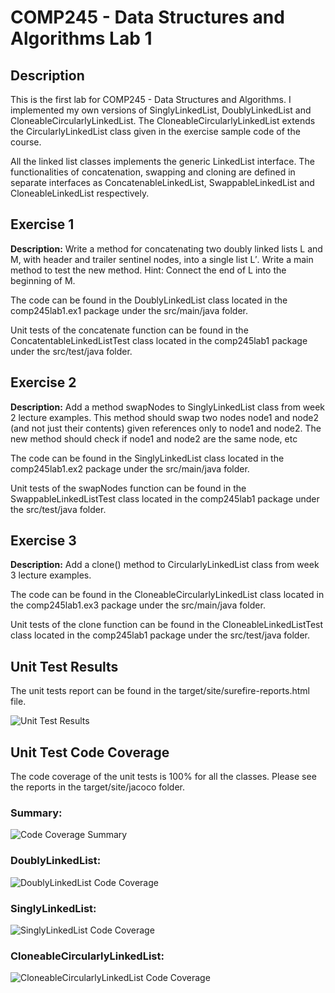 # COMP245 - Data Structures and Algorithms Lab 1

## Description
This is the first lab for COMP245 - Data Structures and Algorithms.
I implemented my own versions of SinglyLinkedList, DoublyLinkedList and
CloneableCircularlyLinkedList. The CloneableCircularlyLinkedList extends the
CircularlyLinkedList class
given in the exercise sample code of the course.

All the linked list classes implements the generic LinkedList interface.
The functionalities of concatenation, swapping and cloning are defined in
separate interfaces as ConcatenableLinkedList, SwappableLinkedList and
CloneableLinkedList respectively.


## Exercise 1
**Description:** Write a method for concatenating two doubly linked lists L and M, with header
and trailer sentinel nodes, into a single
list L′. Write a main method to test the new method. Hint: Connect the end of L
into the beginning of M.

The code can be found in the DoublyLinkedList class located in the
comp245lab1.ex1 package under the src/main/java
folder.

Unit tests of the concatenate function can be found in the
ConcatentableLinkedListTest class located in the comp245lab1
package under the src/test/java folder.


## Exercise 2
**Description:** Add a method swapNodes to SinglyLinkedList class from week 2 lecture examples.
This method should swap two nodes node1
and node2 (and not just their contents) given references only to node1 and
node2. The new method should check if node1
and node2 are the same node, etc

The code can be found in the SinglyLinkedList class located in the
comp245lab1.ex2 package under the src/main/java
folder.

Unit tests of the swapNodes function can be found in the SwappableLinkedListTest
class located in the comp245lab1
package under the src/test/java folder.


## Exercise 3

**Description:** Add a clone() method to CircularlyLinkedList class from week 3 lecture examples.

The code can be found in the CloneableCircularlyLinkedList class located in the
comp245lab1.ex3 package under the
src/main/java folder.

Unit tests of the clone function can be found in the CloneableLinkedListTest
class located in the comp245lab1 package
under the src/test/java folder.


## Unit Test Results
The unit tests report can be found in the target/site/surefire-reports.html file.

![Unit Test Results](screenshots/Unit-Tests-Report.png)


## Unit Test Code Coverage
The code coverage of the unit tests is 100% for all the classes. Please see
the reports in the target/site/jacoco folder.

### Summary:
![Code Coverage Summary](screenshots/Code-Coverage-Summary.png)

### DoublyLinkedList:
![DoublyLinkedList Code Coverage](screenshots/DoublyLinkedList-Code-Coverage.png)

### SinglyLinkedList:
![SinglyLinkedList Code Coverage](screenshots/SinglyLinkedList-Code-Coverage.png)

### CloneableCircularlyLinkedList:
![CloneableCircularlyLinkedList Code Coverage](screenshots/CloneableCircularlyLinkedList-Code-Coverage.png)

